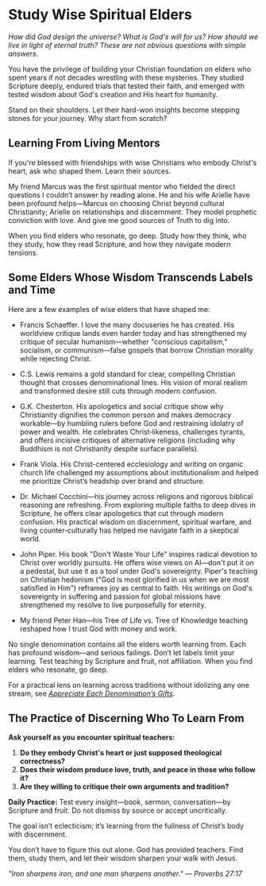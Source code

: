 # Study Wise Spiritual Elders

*How did God design the universe? What is God's will for us? How should we live in light of eternal truth? These are not obvious questions with simple answers.*

You have the privilege of building your Christian foundation on elders who spent years if not decades wrestling with these mysteries. They studied Scripture deeply, endured trials that tested their faith, and emerged with tested wisdom about God's creation and His heart for humanity.

Stand on their shoulders. Let their hard-won insights become stepping stones for your journey. Why start from scratch?

## Learning From Living Mentors

If you're blessed with friendships with wise Christians who embody Christ's heart, ask who shaped them. Learn their sources.

My friend Marcus was the first spiritual mentor who fielded the direct questions I couldn’t answer by reading alone. He and his wife Arielle have been profound helps—Marcus on choosing Christ beyond cultural Christianity; Arielle on relationships and discernment. They model prophetic conviction with love. And give me good sources of Truth to dig into.

When you find elders who resonate, go deep. Study how they think, who they study, how they read Scripture, and how they navigate modern tensions.

## Some Elders Whose Wisdom Transcends Labels and Time

Here are a few examples of wise elders that have shaped me:

- Francis Schaeffer. I love the many docuseries he has created. His worldview critique lands even harder today and has strengthened my critique of secular humanism—whether "conscious capitalism," socialism, or communism—false gospels that borrow Christian morality while rejecting Christ.

- C.S. Lewis remains a gold standard for clear, compelling Christian thought that crosses denominational lines. His vision of moral realism and transformed desire still cuts through modern confusion.

- G.K. Chesterton. His apologetics and social critique show why Christianity dignifies the common person and makes democracy workable—by humbling rulers before God and restraining idolatry of power and wealth. He celebrates Christ‑likeness, challenges tyrants, and offers incisive critiques of alternative religions (including why Buddhism is not Christianity despite surface parallels).

- Frank Viola. His Christ-centered ecclesiology and writing on organic church life challenged my assumptions about institutionalism and helped me prioritize Christ’s headship over brand and structure.

- Dr. Michael Cocchini—his journey across religions and rigorous biblical reasoning are refreshing. From exploring multiple faiths to deep dives in Scripture, he offers clear apologetics that cut through modern confusion. His practical wisdom on discernment, spiritual warfare, and living counter-culturally has helped me navigate faith in a skeptical world.

- John Piper. His book "Don't Waste Your Life" inspires radical devotion to Christ over worldly pursuits. He offers wise views on AI—don't put it on a pedestal, but use it as a tool under God's sovereignty. Piper's teaching on Christian hedonism ("God is most glorified in us when we are most satisfied in Him") reframes joy as central to faith. His writings on God's sovereignty in suffering and passion for global missions have strengthened my resolve to live purposefully for eternity.

- My friend Peter Han—his Tree of Life vs. Tree of Knowledge teaching reshaped how I trust God with money and work.

No single denomination contains all the elders worth learning from. Each has profound wisdom—and serious failings. Don’t let labels limit your learning. Test teaching by Scripture and fruit, not affiliation. When you find elders who resonate, go deep.

For a practical lens on learning across traditions without idolizing any one stream, see *[Appreciate Each Denomination’s Gifts](appreciate-each-denominations-gifts.md).*

## The Practice of Discerning Who To Learn From

**Ask yourself as you encounter spiritual teachers:**

1. **Do they embody Christ's heart or just supposed theological correctness?**
2. **Does their wisdom produce love, truth, and peace in those who follow it?**
3. **Are they willing to critique their own arguments and tradition?**

**Daily Practice:** Test every insight—book, sermon, conversation—by Scripture and fruit. Do not dismiss by source or accept uncritically.

The goal isn’t eclecticism; it’s learning from the fullness of Christ’s body with discernment.

You don’t have to figure this out alone. God has provided teachers. Find them, study them, and let their wisdom sharpen your walk with Jesus.

*"Iron sharpens iron, and one man sharpens another." — Proverbs 27:17*
